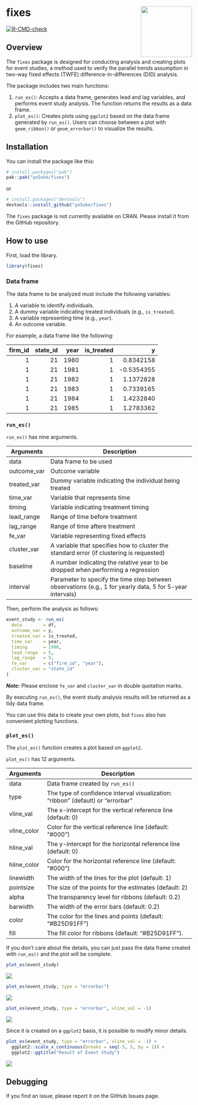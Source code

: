 

<!-- README.md is generated from README.Qmd. Please edit that file -->

# fixes <a><img src="man/figures/logo.png" align="right" height="138" /></a>

<!-- badges: start -->

[![R-CMD-check](https://github.com/yo5uke/fixes/actions/workflows/R-CMD-check.yaml/badge.svg)](https://github.com/yo5uke/fixes/actions/workflows/R-CMD-check.yaml)
<!-- badges: end -->

## Overview

The `fixes` package is designed for conducting analysis and creating
plots for event studies, a method used to verify the parallel trends
assumption in two-way fixed effects (TWFE) difference-in-differences
(DID) analysis.

The package includes two main functions:

1.  `run_es()`: Accepts a data frame, generates lead and lag variables,
    and performs event study analysis. The function returns the results
    as a data frame.
2.  `plot_es()`: Creates plots using `ggplot2` based on the data frame
    generated by `run_es()`. Users can choose between a plot with
    `geom_ribbon()` or `geom_errorbar()` to visualize the results.

## Installation

You can install the package like this:

``` r
# install.packages("pak")
pak::pak("yo5uke/fixes")
```

or

``` r
# install.packages("devtools")
devtools::install_github("yo5uke/fixes")
```

The `fixes` package is not currently available on CRAN. Please install
it from the GitHub repository.

## How to use

First, load the library.

``` r
library(fixes)
```

### Data frame

The data frame to be analyzed must include the following variables:

1.  A variable to identify individuals.
2.  A dummy variable indicating treated individuals (e.g.,
    `is_treated`).
3.  A variable representing time (e.g., `year`).
4.  An outcome variable.

For example, a data frame like the following:

| firm_id | state_id | year | is_treated |          y |
|--------:|---------:|-----:|-----------:|-----------:|
|       1 |       21 | 1980 |          1 |  0.8342158 |
|       1 |       21 | 1981 |          1 | -0.5354355 |
|       1 |       21 | 1982 |          1 |  1.1372828 |
|       1 |       21 | 1983 |          1 |  0.7339165 |
|       1 |       21 | 1984 |          1 |  1.4232840 |
|       1 |       21 | 1985 |          1 |  1.2783362 |

### `run_es()`

`run_es()` has nine arguments.

| Arguments | Description |
|----|----|
| data | Data frame to be used |
| outcome_var | Outcome variable |
| treated_var | Dummy variable indicating the individual being treated |
| time_var | Variable that represents time |
| timing | Variable indicating treatment timing |
| lead_range | Range of time before treatment |
| lag_range | Range of time aftere treatment |
| fe_var | Variable representing fixed effects |
| cluster_var | A variable that specifies how to cluster the standard error (if clustering is requested) |
| baseline | A number indicating the relative year to be dropped when performing a regression |
| interval | Parameter to specify the time step between observations (e.g., 1 for yearly data, 5 for 5-year intervals) |

Then, perform the analysis as follows:

``` r
event_study <- run_es(
  data        = df, 
  outcome_var = y, 
  treated_var = is_treated, 
  time_var    = year, 
  timing      = 1998, 
  lead_range  = 5, 
  lag_range   = 5, 
  fe_var      = c("firm_id", "year"), 
  cluster_var = "state_id"
)
```

***Note:*** Please enclose `fe_var` and `cluster_var` in double
quotation marks.

By executing `run_es()`, the event study analysis results will be
returned as a tidy data frame.

You can use this data to create your own plots, but `fixes` also has
convenient plotting functions.

### `plot_es()`

The `plot_es()` function creates a plot based on `ggplot2`.

`plot_es()` has 12 arguments.

| Arguments | Description |
|----|----|
| data | Data frame created by `run_es()` |
| type | The type of confidence interval visualization: “ribbon” (default) or “errorbar” |
| vline_val | The x-intercept for the vertical reference line (default: 0) |
| vline_color | Color for the vertical reference line (default: “\#000”) |
| hline_val | The y-intercept for the horizontal reference line (default: 0) |
| hline_color | Color for the horizontal reference line (default: “\#000”) |
| linewidth | The width of the lines for the plot (default: 1) |
| pointsize | The size of the points for the estimates (default: 2) |
| alpha | The transparency level for ribbons (default: 0.2) |
| barwidth | The width of the error bars (default: 0.2) |
| color | The color for the lines and points (default: “\#B25D91FF”) |
| fill | The fill color for ribbons (default: “\#B25D91FF”). |

If you don’t care about the details, you can just pass the data frame
created with `run_es()` and the plot will be complete.

``` r
plot_es(event_study)
```

![](README_files/figure-commonmark/unnamed-chunk-4-1.png)

``` r
plot_es(event_study, type = "errorbar")
```

![](README_files/figure-commonmark/unnamed-chunk-5-1.png)

``` r
plot_es(event_study, type = "errorbar", vline_val = -1)
```

![](README_files/figure-commonmark/unnamed-chunk-6-1.png)

Since it is created on a `ggplot2` basis, it is possible to modify minor
details.

``` r
plot_es(event_study, type = "errorbar", vline_val = -1) + 
  ggplot2::scale_x_continuous(breaks = seq(-5, 5, by = 1)) + 
  ggplot2::ggtitle("Result of Event Study")
```

![](README_files/figure-commonmark/unnamed-chunk-7-1.png)

## Debugging

If you find an issue, please report it on the GitHub Issues page.
